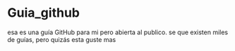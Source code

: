 # Guia_github
esa es una guía GitHub para mi pero abierta al publico. se que existen miles de guías, pero quizás esta guste mas
